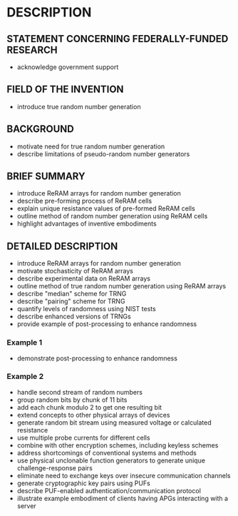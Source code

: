 # DESCRIPTION

## STATEMENT CONCERNING FEDERALLY-FUNDED RESEARCH

- acknowledge government support

## FIELD OF THE INVENTION

- introduce true random number generation

## BACKGROUND

- motivate need for true random number generation
- describe limitations of pseudo-random number generators

## BRIEF SUMMARY

- introduce ReRAM arrays for random number generation
- describe pre-forming process of ReRAM cells
- explain unique resistance values of pre-formed ReRAM cells
- outline method of random number generation using ReRAM cells
- highlight advantages of inventive embodiments

## DETAILED DESCRIPTION

- introduce ReRAM arrays for random number generation
- motivate stochasticity of ReRAM arrays
- describe experimental data on ReRAM arrays
- outline method of true random number generation using ReRAM arrays
- describe "median" scheme for TRNG
- describe "pairing" scheme for TRNG
- quantify levels of randomness using NIST tests
- describe enhanced versions of TRNGs
- provide example of post-processing to enhance randomness

### Example 1

- demonstrate post-processing to enhance randomness

### Example 2

- handle second stream of random numbers
- group random bits by chunk of 11 bits
- add each chunk modulo 2 to get one resulting bit
- extend concepts to other physical arrays of devices
- generate random bit stream using measured voltage or calculated resistance
- use multiple probe currents for different cells
- combine with other encryption schemes, including keyless schemes
- address shortcomings of conventional systems and methods
- use physical unclonable function generators to generate unique challenge-response pairs
- eliminate need to exchange keys over insecure communication channels
- generate cryptographic key pairs using PUFs
- describe PUF-enabled authentication/communication protocol
- illustrate example embodiment of clients having APGs interacting with a server

